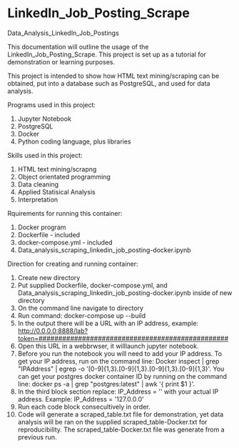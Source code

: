 # LinkedIn_Job_Posting_Scrape
Data_Analysis_LinkedIn_Job_Postings 


This documentation will outline the usage of the LinkedIn_Job_Posting_Scrape. This project is set up as a tutorial for demonstration or learning purposes. 

This project is intended to show how HTML text mining/scraping can be obtained, put into a database such as PostgreSQL, and used for data analysis.

Programs used in this project:
1. Jupyter Notebook
2. PostgreSQL
3. Docker
4. Python coding language, plus libraries

Skills used in this project:
1. HTML text mining/scrapng
2. Object orientated programming
3. Data cleaning
4. Applied Statisical Analysis
5. Interpretation

Rquirements for running this container: 
1. Docker program 
2. Dockerfile - included
3. docker-compose.yml - included
4. Data_analysis_scraping_linkedin_job_posting-docker.ipynb

Direction for creating and running container:
1. Create new directory
2. Put supplied Dockerfile, docker-compose.yml, and Data_analysis_scraping_linkedin_job_posting-docker.ipynb inside of new directory
3. On the command line navigate to directory
4. Run command: docker-compose up --build
5. In the output there will be a URL with an IP address, example: http://0.0.0.0:8888/lab?token=################################################
6. Open this URL in a webbrwser, it willlaunch jupyter notebook.
7. Before you run the notebook you will need to add your IP address. To get your IP address, run on the command line: Docker inspect <containerID> | grep "IPAddress" | egrep -o '[0-9]{1,3}\.[0-9]{1,3}\.[0-9]{1,3}\.[0-9]{1,3}'. You can get your postgres docker container ID by running on the command line: docker ps -a | grep "postgres:latest" | awk '{ print $1 }'.
8. In the third block section replace: IP_Address = '<YOUR IP ADDRESS>' with your actual IP address. Example: IP_Address = '127.0.0.0'
9. Run each code block consecultively in order. 
10. Code will generate a scraped_table.txt file for demonstration, yet data analysis will be ran on the supplied scraped_table-Docker.txt for reproducibility. The scraped_table-Docker.txt file was generate from a previous run.  
